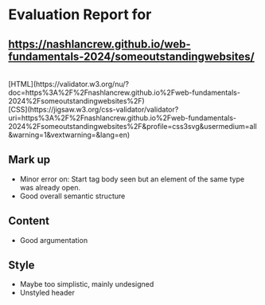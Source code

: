 # Evaluation Report for<br/>
## https://nashlancrew.github.io/web-fundamentals-2024/someoutstandingwebsites/
<br/>
[HTML](https://validator.w3.org/nu/?doc=https%3A%2F%2Fnashlancrew.github.io%2Fweb-fundamentals-2024%2Fsomeoutstandingwebsites%2F)
<br/>
[CSS](https://jigsaw.w3.org/css-validator/validator?uri=https%3A%2F%2Fnashlancrew.github.io%2Fweb-fundamentals-2024%2Fsomeoutstandingwebsites%2F&profile=css3svg&usermedium=all&warning=1&vextwarning=&lang=en)

## Mark up
- Minor error on: Start tag body seen but an element of the same type was already open.
- Good overall semantic structure

## Content
- Good argumentation


## Style
- Maybe too simplistic, mainly undesigned
- Unstyled header

